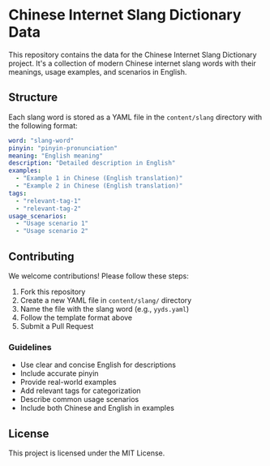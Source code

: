 # Chinese Internet Slang Dictionary Data

This repository contains the data for the Chinese Internet Slang Dictionary project. It's a collection of modern Chinese internet slang words with their meanings, usage examples, and scenarios in English.

## Structure

Each slang word is stored as a YAML file in the `content/slang` directory with the following format:

```yaml
word: "slang-word"
pinyin: "pinyin-pronunciation"
meaning: "English meaning"
description: "Detailed description in English"
examples:
  - "Example 1 in Chinese (English translation)"
  - "Example 2 in Chinese (English translation)"
tags:
  - "relevant-tag-1"
  - "relevant-tag-2"
usage_scenarios:
  - "Usage scenario 1"
  - "Usage scenario 2"
```

## Contributing

We welcome contributions! Please follow these steps:

1. Fork this repository
2. Create a new YAML file in `content/slang/` directory
3. Name the file with the slang word (e.g., `yyds.yaml`)
4. Follow the template format above
5. Submit a Pull Request

### Guidelines

- Use clear and concise English for descriptions
- Include accurate pinyin
- Provide real-world examples
- Add relevant tags for categorization
- Describe common usage scenarios
- Include both Chinese and English in examples

## License

This project is licensed under the MIT License.